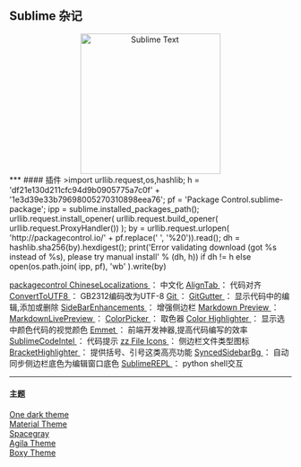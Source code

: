 ## Sublime 杂记  
<div align=center>
<img src="https://upload.wikimedia.org/wikipedia/en/4/4c/Sublime_Text_Logo.png" width="250" height="250" alt="Sublime Text"/>
</div>
***
#### 插件  
>import urllib.request,os,hashlib; h = 'df21e130d211cfc94d9b0905775a7c0f' + '1e3d39e33b79698005270310898eea76'; pf = 'Package Control.sublime-package'; ipp = sublime.installed_packages_path(); urllib.request.install_opener( urllib.request.build_opener( urllib.request.ProxyHandler()) ); by = urllib.request.urlopen( 'http://packagecontrol.io/' + pf.replace(' ', '%20')).read(); dh = hashlib.sha256(by).hexdigest(); print('Error validating download (got %s instead of %s), please try manual install' % (dh, h)) if dh != h else open(os.path.join( ipp, pf), 'wb' ).write(by)

[packagecontrol       ](https://packagecontrol.io/)
[ChineseLocalizations ](https://github.com/rexdf/ChineseLocalization)                   ： 中文化
[AlignTab             ](https://github.com/randy3k/AlignTab)                            ： 代码对齐
[ConvertToUTF8        ](https://github.com/seanliang/ConvertToUTF8)                     ： GB2312编码改为UTF-8
[Git                  ](https://github.com/kemayo/sublime-text-git)                     ：
[GitGutter            ](https://github.com/jisaacks/GitGutter)                          ： 显示代码中的编辑,添加或删除
[SideBarEnhancements  ](https://github.com/SideBarEnhancements-org/SideBarEnhancements) ： 增强侧边栏
[Markdown Preview     ](https://github.com/revolunet/sublimetext-markdown-preview)      ：
[MarkdownLivePreview  ](https://github.com/math2001/MarkdownLivePreview)                ：
[ColorPicker          ](https://github.com/weslly/ColorPicker)                          ： 取色器
[Color Highlighter    ](https://github.com/Monnoroch/ColorHighlighter)                  ： 显示选中颜色代码的视觉颜色
[Emmet                ](https://github.com/sergeche/emmet-sublime)                      ： 前端开发神器,提高代码编写的效率
[SublimeCodeIntel     ](https://github.com/SublimeCodeIntel/SublimeCodeIntel)           ： 代码提示
[zz File Icons        ](https://github.com/ihodev/sublime-file-icons)                   ： 侧边栏文件类型图标
[BracketHighlighter   ](https://github.com/facelessuser/BracketHighlighter)             ： 提供括号、引号这类高亮功能
[SyncedSidebarBg      ](https://github.com/aziz/SublimeSyncedSidebarBg)                 ： 自动同步侧边栏底色为编辑窗口底色
[SublimeREPL          ](https://github.com/wuub/SublimeREPL)                            ： python shell交互

***
#### 主题  
[One dark theme ](https://github.com/andresmichel/one-dark-theme)  
[Material Theme ](https://github.com/equinusocio/material-theme)  
[Spacegray      ](https://github.com/kkga/spacegray)  
[Agila Theme    ](https://github.com/arvi/Agila-Theme)  
[Boxy Theme     ](https://github.com/ihodev/sublime-boxy)  